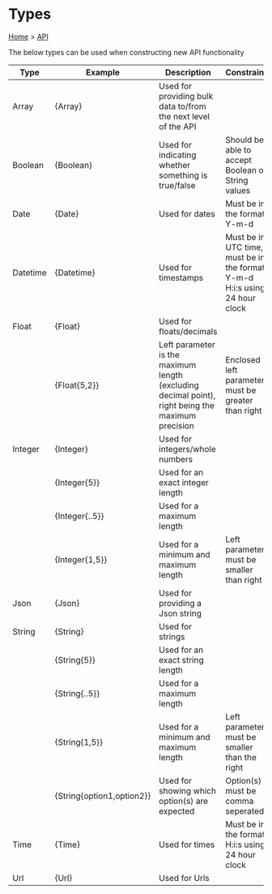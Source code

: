 # Types

[Home](../index.md) > [API](index.md)

The below types can be used when constructing new API functionality

| Type | Example | Description | Constraints |
| --- | --- | --- | --- |
| Array | {Array} | Used for providing bulk data to/from the next level of the API ||
| Boolean | {Boolean} | Used for indicating whether something is true/false | Should be able to accept Boolean or String values |
| Date | {Date} | Used for dates | Must be in the format Y-m-d |
| Datetime | {Datetime} | Used for timestamps | Must be in UTC time, must be in the format Y-m-d H:i:s using 24 hour clock |
| Float | {Float} | Used for floats/decimals ||
|| {Float{5,2}} | Left parameter is the maximum length (excluding decimal point), right being the maximum precision | Enclosed left parameter must be greater than right |
| Integer | {Integer} | Used for integers/whole numbers ||
|| {Integer{5}} | Used for an exact integer length ||
|| {Integer{..5}} | Used for a maximum length ||
|| {Integer{1,5}} | Used for a minimum and maximum length | Left parameter must be smaller than right |
| Json | {Json} | Used for providing a Json string ||
| String | {String} | Used for strings ||
|| {String{5}} | Used for an exact string length ||
|| {String{..5}} | Used for a maximum length ||
|| {String{1,5}} | Used for a minimum and maximum length | Left parameter must be smaller than the right |
|| {String{option1,option2}} | Used for showing which option(s) are expected | Option(s) must be comma seperated |
| Time | {Time} | Used for times | Must be in the format H:i:s using 24 hour clock |
| Url | {Url} | Used for Urls ||